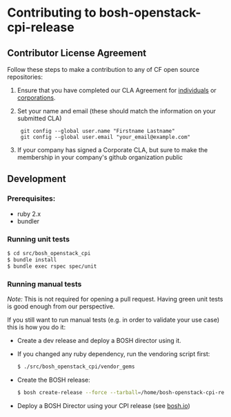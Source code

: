 # Contributing to bosh-openstack-cpi-release

## Contributor License Agreement

Follow these steps to make a contribution to any of CF open source repositories:

1. Ensure that you have completed our CLA Agreement for
   [individuals](http://cloudfoundry.org/pdfs/CFF_Individual_CLA.pdf) or
   [corporations](http://cloudfoundry.org/pdfs/CFF_Corporate_CLA.pdf).

1. Set your name and email (these should match the information on your submitted CLA)

        git config --global user.name "Firstname Lastname"
        git config --global user.email "your_email@example.com"

1. If your company has signed a Corporate CLA, but sure to make the membership in your company's github organization public


## Development

### Prerequisites:
- ruby 2.x
- bundler

### Running unit tests
```bash
$ cd src/bosh_openstack_cpi
$ bundle install
$ bundle exec rspec spec/unit
```

### Running manual tests
*Note:* This is not required for opening a pull request. Having green unit tests is good enough from our perspective.

If you still want to run manual tests (e.g. in order to validate your use case) this is how you do it: 

- Create a dev release and deploy a BOSH director using it. 
 
- If you changed any ruby dependency, run the vendoring script first:
    
    ```bash
    $ ./src/bosh_openstack_cpi/vendor_gems
    ```

- Create the BOSH release:

    ```bash
    $ bosh create-release --force --tarball=/home/bosh-openstack-cpi-release.tgz
    ```

- Deploy a BOSH Director using your CPI release (see [bosh.io](http://bosh.io/docs/init-openstack.html#create-manifest))

